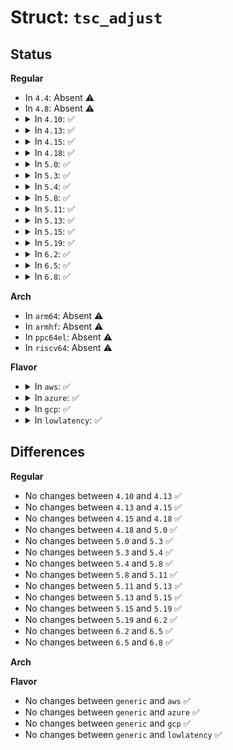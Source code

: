 # Struct: <code>tsc_adjust</code>

## Status
<b>Regular</b>
<ul>
<li>
In <code>4.4</code>: Absent ⚠️
</li>
<li>
In <code>4.8</code>: Absent ⚠️
</li>
<li>
<details>
<summary>In <code>4.10</code>: ✅</summary>

```c
struct tsc_adjust {
    s64 bootval;
    s64 adjusted;
    long unsigned int nextcheck;
    bool warned;
};
```
</details>
</li>
<li>
<details>
<summary>In <code>4.13</code>: ✅</summary>

```c
struct tsc_adjust {
    s64 bootval;
    s64 adjusted;
    long unsigned int nextcheck;
    bool warned;
};
```
</details>
</li>
<li>
<details>
<summary>In <code>4.15</code>: ✅</summary>

```c
struct tsc_adjust {
    s64 bootval;
    s64 adjusted;
    long unsigned int nextcheck;
    bool warned;
};
```
</details>
</li>
<li>
<details>
<summary>In <code>4.18</code>: ✅</summary>

```c
struct tsc_adjust {
    s64 bootval;
    s64 adjusted;
    long unsigned int nextcheck;
    bool warned;
};
```
</details>
</li>
<li>
<details>
<summary>In <code>5.0</code>: ✅</summary>

```c
struct tsc_adjust {
    s64 bootval;
    s64 adjusted;
    long unsigned int nextcheck;
    bool warned;
};
```
</details>
</li>
<li>
<details>
<summary>In <code>5.3</code>: ✅</summary>

```c
struct tsc_adjust {
    s64 bootval;
    s64 adjusted;
    long unsigned int nextcheck;
    bool warned;
};
```
</details>
</li>
<li>
<details>
<summary>In <code>5.4</code>: ✅</summary>

```c
struct tsc_adjust {
    s64 bootval;
    s64 adjusted;
    long unsigned int nextcheck;
    bool warned;
};
```
</details>
</li>
<li>
<details>
<summary>In <code>5.8</code>: ✅</summary>

```c
struct tsc_adjust {
    s64 bootval;
    s64 adjusted;
    long unsigned int nextcheck;
    bool warned;
};
```
</details>
</li>
<li>
<details>
<summary>In <code>5.11</code>: ✅</summary>

```c
struct tsc_adjust {
    s64 bootval;
    s64 adjusted;
    long unsigned int nextcheck;
    bool warned;
};
```
</details>
</li>
<li>
<details>
<summary>In <code>5.13</code>: ✅</summary>

```c
struct tsc_adjust {
    s64 bootval;
    s64 adjusted;
    long unsigned int nextcheck;
    bool warned;
};
```
</details>
</li>
<li>
<details>
<summary>In <code>5.15</code>: ✅</summary>

```c
struct tsc_adjust {
    s64 bootval;
    s64 adjusted;
    long unsigned int nextcheck;
    bool warned;
};
```
</details>
</li>
<li>
<details>
<summary>In <code>5.19</code>: ✅</summary>

```c
struct tsc_adjust {
    s64 bootval;
    s64 adjusted;
    long unsigned int nextcheck;
    bool warned;
};
```
</details>
</li>
<li>
<details>
<summary>In <code>6.2</code>: ✅</summary>

```c
struct tsc_adjust {
    s64 bootval;
    s64 adjusted;
    long unsigned int nextcheck;
    bool warned;
};
```
</details>
</li>
<li>
<details>
<summary>In <code>6.5</code>: ✅</summary>

```c
struct tsc_adjust {
    s64 bootval;
    s64 adjusted;
    long unsigned int nextcheck;
    bool warned;
};
```
</details>
</li>
<li>
<details>
<summary>In <code>6.8</code>: ✅</summary>

```c
struct tsc_adjust {
    s64 bootval;
    s64 adjusted;
    long unsigned int nextcheck;
    bool warned;
};
```
</details>
</li>
</ul>
<b>Arch</b>
<ul>
<li>
In <code>arm64</code>: Absent ⚠️
</li>
<li>
In <code>armhf</code>: Absent ⚠️
</li>
<li>
In <code>ppc64el</code>: Absent ⚠️
</li>
<li>
In <code>riscv64</code>: Absent ⚠️
</li>
</ul>
<b>Flavor</b>
<ul>
<li>
<details>
<summary>In <code>aws</code>: ✅</summary>

```c
struct tsc_adjust {
    s64 bootval;
    s64 adjusted;
    long unsigned int nextcheck;
    bool warned;
};
```
</details>
</li>
<li>
<details>
<summary>In <code>azure</code>: ✅</summary>

```c
struct tsc_adjust {
    s64 bootval;
    s64 adjusted;
    long unsigned int nextcheck;
    bool warned;
};
```
</details>
</li>
<li>
<details>
<summary>In <code>gcp</code>: ✅</summary>

```c
struct tsc_adjust {
    s64 bootval;
    s64 adjusted;
    long unsigned int nextcheck;
    bool warned;
};
```
</details>
</li>
<li>
<details>
<summary>In <code>lowlatency</code>: ✅</summary>

```c
struct tsc_adjust {
    s64 bootval;
    s64 adjusted;
    long unsigned int nextcheck;
    bool warned;
};
```
</details>
</li>
</ul>

## Differences
<b>Regular</b>
<ul>
<li>
No changes between <code>4.10</code> and <code>4.13</code> ✅
</li>
<li>
No changes between <code>4.13</code> and <code>4.15</code> ✅
</li>
<li>
No changes between <code>4.15</code> and <code>4.18</code> ✅
</li>
<li>
No changes between <code>4.18</code> and <code>5.0</code> ✅
</li>
<li>
No changes between <code>5.0</code> and <code>5.3</code> ✅
</li>
<li>
No changes between <code>5.3</code> and <code>5.4</code> ✅
</li>
<li>
No changes between <code>5.4</code> and <code>5.8</code> ✅
</li>
<li>
No changes between <code>5.8</code> and <code>5.11</code> ✅
</li>
<li>
No changes between <code>5.11</code> and <code>5.13</code> ✅
</li>
<li>
No changes between <code>5.13</code> and <code>5.15</code> ✅
</li>
<li>
No changes between <code>5.15</code> and <code>5.19</code> ✅
</li>
<li>
No changes between <code>5.19</code> and <code>6.2</code> ✅
</li>
<li>
No changes between <code>6.2</code> and <code>6.5</code> ✅
</li>
<li>
No changes between <code>6.5</code> and <code>6.8</code> ✅
</li>
</ul>
<b>Arch</b>
<ul>
</ul>
<b>Flavor</b>
<ul>
<li>
No changes between <code>generic</code> and <code>aws</code> ✅
</li>
<li>
No changes between <code>generic</code> and <code>azure</code> ✅
</li>
<li>
No changes between <code>generic</code> and <code>gcp</code> ✅
</li>
<li>
No changes between <code>generic</code> and <code>lowlatency</code> ✅
</li>
</ul>

